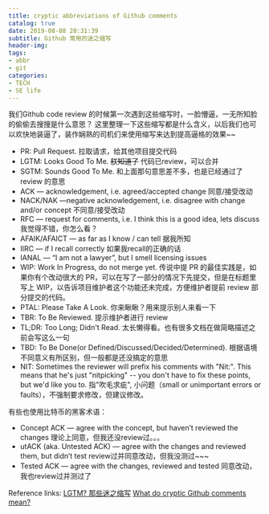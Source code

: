 ```yaml
---
title: cryptic abbreviations of Github comments
catalog: true
date: 2019-08-08 20:31:39
subtitle: Github 常用的迷之缩写
header-img:
tags:
- abbr
- git
categories:
- TECH
- SE life
---
```


我们Github code review 的时候第一次遇到这些缩写时，一脸懵逼，一无所知脸的偷偷去搜搜是什么意思？
这里整理一下这些缩写都是什么含义，以后我们也可以欢快地装逼了，装作娴熟的司机们来使用缩写来达到提高逼格的效果~~

* PR: Pull Request. 拉取请求，给其他项目提交代码
* LGTM: Looks Good To Me. ~~朕知道了~~ 代码已review，可以合并
* SGTM: Sounds Good To Me. 和上面那句意思差不多，也是已经通过了 review 的意思
* ACK — acknowledgement, i.e. agreed/accepted change 同意/接受改动
* NACK/NAK —negative acknowledgement, i.e. disagree with change and/or concept 不同意/接受改动
* RFC — request for comments, i.e. I think this is a good idea, lets discuss 我觉得不错，你怎么看？
* AFAIK/AFAICT — as far as I know / can tell 据我所知
* IIRC — if I recall correctly 如果我recall的正确的话
* IANAL — “I am not a lawyer”, but I smell licensing issues
* WIP: Work In Progress, do not merge yet. 传说中提 PR 的最佳实践是，如果你有个改动很大的 PR，可以在写了一部分的情况下先提交，但是在标题里写上 WIP，以告诉项目维护者这个功能还未完成，方便维护者提前 review 部分提交的代码。
* PTAL: Please Take A Look. 你来瞅瞅？用来提示别人来看一下
* TBR: To Be Reviewed. 提示维护者进行 review
* TL;DR: Too Long; Didn't Read. 太长懒得看。也有很多文档在做简略描述之前会写这么一句
* TBD: To Be Done(or Defined/Discussed/Decided/Determined). 根据语境不同意义有所区别，但一般都是还没搞定的意思
* NIT: Sometimes the reviewer will prefix his comments with "Nit:". This means that he's just "nitpicking" -- you don't have to fix these points, but we'd like you to. 指"吹毛求疵", 小问题（small or unimportant errors or faults），不强制要求修改，但建议修改。


有些也使用比特币的黑客术语：
* Concept ACK — agree with the concept, but haven’t reviewed the changes 理论上同意，但我还没review过。。。
* utACK (aka. Untested ACK) — agree with the changes and reviewed them, but didn’t test review过并同意改动，但我没测过~~~
* Tested ACK — agree with the changes, reviewed and tested 同意改动，我也review过并测过了


Reference links:
[LGTM? 那些迷之缩写](https://farer.org/2017/03/01/code-review-acronyms/)
[What do cryptic Github comments mean?](https://www.freecodecamp.org/news/what-do-cryptic-github-comments-mean-9c1912bcc0a4/)
